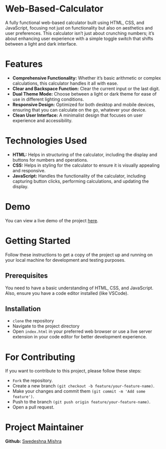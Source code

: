 # Web-Based-Calculator
A fully functional web-based calculator built using HTML, CSS, and JavaScript, focusing not just on functionality but also on aesthetics and user preferences. This calculator isn’t just about crunching numbers; it’s about enhancing user experience with a simple toggle switch that shifts between a light and dark interface.

# Features
- **Comprehensive Functionality:** Whether it’s basic arithmetic or complex calculations, this calculator handles it all with ease.
- **Clear and Backspace Function:** Clear the current input or the last digit.
- **Dual Theme Mode:** Choose between a light or dark theme for ease of use in different lighting conditions.
- **Responsive Design:** Optimized for both desktop and mobile devices, ensuring that you can calculate on the go, whatever your device.
- **Clean User Interface:** A minimalist design that focuses on user experience and accessibility.

# Technologies Used
- **HTML:** Helps in structuring of the calculator, including the display and buttons for numbers and operations.
- **CSS:** Helps in styling for the calculator to ensure it is visually appealing and responsive.
- **JavaScript:** Handles the functionality of the calculator, including capturing button clicks, performing calculations, and updating the display.

# Demo
You can view a live demo of the project [here](https://swedeshnamishra.github.io/Web-Based-Calculator/).

# Getting Started
Follow these instructions to get a copy of the project up and running on your local machine for development and testing purposes.

## Prerequisites
You need to have a basic understanding of HTML, CSS, and JavaScript. Also, ensure you have a code editor installed (like VSCode).

## Installation
- `clone` the repository<br/>
- Navigate to the project directory<br/>
- Open `index.html` in your preferred web browser or use a live server extension in your code editor for better development experience.

# For Contributing
If you want to contribute to this project, please follow these steps:
- `Fork` the repository.
- Create a new branch `(git checkout -b feature/your-feature-name)`.
- Make your changes and commit them `(git commit -m 'Add some feature')`.
- Push to the branch `(git push origin feature/your-feature-name)`.
- Open a pull request.

# Project Maintainer
**Github:** [Swedeshna Mishra](https://github.com/SwedeshnaMishra)
